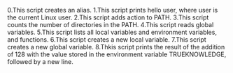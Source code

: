 0.This script creates an alias.
1.This script prints hello user, where user is the current Linux user.
2.This script adds action to PATH.
3.This script counts the number of directories in the PATH.
4.This script reads global variables.
5.This script lists all local variables and environment variables, and functions.
6.This script creates a new local variable.
7.This script creates a new global variable.
8.Thkis script prints the result of the addition of 128 with the value stored in the environment variable TRUEKNOWLEDGE, followed by a new line. 
